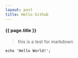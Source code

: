```yaml
---
layout: post
title: Hello Github
---
```


#### {{ page.title }}

> this is a test for markdown

```
echo 'Hello World!';
```

